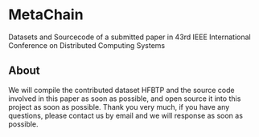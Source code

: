 # MetaChain
Datasets and Sourcecode of a submitted paper in 43rd IEEE International Conference on Distributed Computing Systems
## About
We will compile the contributed dataset HFBTP and the source code involved in this paper as soon as possible, and open source it into this project as soon as possible.
Thank you very much, if you have any questions, please contact us by email and we will response as soon as possible.
